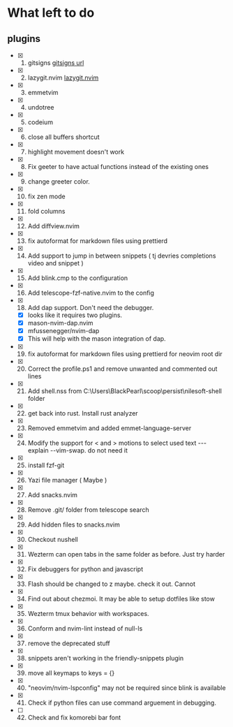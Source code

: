 # What left to do

## plugins

- [x] 1. gitsigns [gitsigns url](https://github.com/lewis6991/gitsigns.nvim)

- [x] 2. lazygit.nvim [lazygit.nvim](https://github.com/kdheepak/lazygit.nvim)
- [x] 3. emmetvim
- [x] 4. undotree
- [x] 5. codeium
- [x] 6. close all buffers shortcut
- [x] 7. highlight movement doesn't work
- [x] 8. Fix geeter to have actual functions instead of the existing ones
- [x] 9. change greeter color.
- [x] 10. fix zen mode
- [x] 11. fold columns <!--look through astro extension--->
- [x] 12. Add diffview.nvim
- [x] 13. fix autoformat for markdown files using prettierd
- [x] 14. Add support to jump in between snippets ( tj devries completions video and snippet )
- [x] 15. Add blink.cmp to the configuration
- [x] 16. Add telescope-fzf-native.nvim to the config
- [x] 18. Add dap support. Don't need the debugger.
  - [x] looks like it requires two plugins.
  - [x] mason-nvim-dap.nvim
  - [x] mfussenegger/nvim-dap
  - [x] This will help with the mason integration of dap.
- [x] 19. fix autoformat for markdown files using prettierd for neovim root dir
- [x] 20. Correct the profile.ps1 and remove unwanted and commented out lines
- [x] 21. Add shell.nss from C:\Users\BlackPearl\scoop\persist\nilesoft-shell folder
- [x] 22. get back into rust. Install rust analyzer
- [x] 23. Removed emmetvim and added emmet-language-server
- [x] 24. Modify the support for < and > motions to select used text --- explain --vim-swap. do not need it
- [x] 25. install fzf-git
- [x] 26. Yazi file manager ( Maybe )
- [x] 27. Add snacks.nvim
- [x] 28. Remove .git/ folder from telescope search
- [x] 29. Add hidden files to snacks.nvim
- [x] 30. Checkout nushell
- [x] 31. Wezterm can open tabs in the same folder as before. Just try harder
- [x] 32. Fix debuggers for python and javascript
- [x] 33. Flash should be changed to z maybe. check it out. Cannot
- [x] 34. Find out about chezmoi. It may be able to setup dotfiles like stow
- [x] 35. Wezterm tmux behavior with workspaces.
- [x] 36. Conform and nvim-lint instead of null-ls
- [x] 37. remove the deprecated stuff
- [x] 38. snippets aren't working in the friendly-snippets plugin
- [x] 39. move all keymaps to keys = {}
- [x] 40. "neovim/nvim-lspconfig" may not be required since blink is available <!-- No need -->
- [x] 41. Check if python files can use command arguement in debugging.
- [ ] 42. Check and fix komorebi bar font
